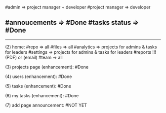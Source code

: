 #admin => project manager + developer
#project manager => developer

#annoucements => #Done
#tasks status => #Done
------------
------------
(2) home:
#repo => all
#files => all
#analytics => projects for admins & tasks for leaders
#settings => projects for admins & tasks for leaders
#reports !!!  (PDF) or (email)
#team => all

(3) projects page (enhancement): #Done

(4) users (enhancement): #Done

(5) tasks (enhancement): #Done

(6) my tasks (enhancement): #Done

(7) add page announcement: #NOT YET
